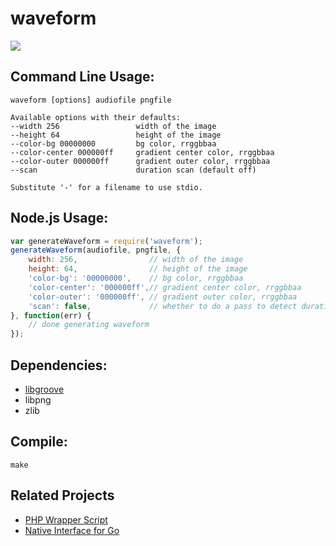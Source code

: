 # waveform

![](http://i.imgur.com/oNy41Cr.png)

## Command Line Usage:

    waveform [options] audiofile pngfile

    Available options with their defaults:
    --width 256                 width of the image
    --height 64                 height of the image
    --color-bg 00000000         bg color, rrggbbaa
    --color-center 000000ff     gradient center color, rrggbbaa
    --color-outer 000000ff      gradient outer color, rrggbbaa
    --scan                      duration scan (default off)

    Substitute '-' for a filename to use stdio.

## Node.js Usage:

```js
var generateWaveform = require('waveform');
generateWaveform(audiofile, pngfile, {
    width: 256,                // width of the image
    height: 64,                // height of the image
    'color-bg': '00000000',    // bg color, rrggbbaa
    'color-center': '000000ff',// gradient center color, rrggbbaa
    'color-outer': '000000ff', // gradient outer color, rrggbbaa
    'scan': false,             // whether to do a pass to detect duration
}, function(err) {
    // done generating waveform
});
```

## Dependencies:

 * [libgroove](https://github.com/andrewrk/libgroove)
 * libpng
 * zlib

## Compile:

    make

## Related Projects

 * [PHP Wrapper Script](https://github.com/polem/WaveformGenerator)
 * [Native Interface for Go](https://github.com/dz0ny/podcaster/blob/master/utils/waveform.go)

